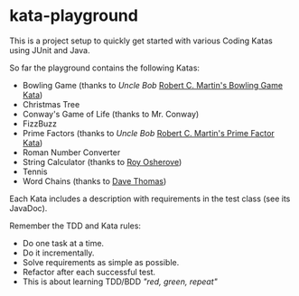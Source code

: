 # kata-playground
This is a project setup to quickly get started with various Coding Katas using JUnit and Java.

So far the playground contains the following Katas:

* Bowling Game (thanks to _Uncle Bob_ [Robert C. Martin's Bowling Game Kata](http://butunclebob.com/ArticleS.UncleBob.TheBowlingGameKata))
* Christmas Tree
* Conway's Game of Life (thanks to Mr. Conway)
* FizzBuzz
* Prime Factors (thanks to _Uncle Bob_ [Robert C. Martin's Prime Factor Kata](http://butunclebob.com/ArticleS.UncleBob.ThePrimeFactorsKata))
* Roman Number Converter
* String Calculator (thanks to [Roy Osherove](http://osherove.com/tdd-kata-1/))
* Tennis
* Word Chains (thanks to [Dave Thomas](http://codekata.com/kata/kata19-word-chains/))

Each Kata includes a description with requirements in the test class (see its JavaDoc).

Remember the TDD and Kata rules:
- Do one task at a time. 
- Do it incrementally. 
- Solve requirements as simple as possible.
- Refactor after each successful test.
- This is about learning TDD/BDD *"red, green, repeat"*
